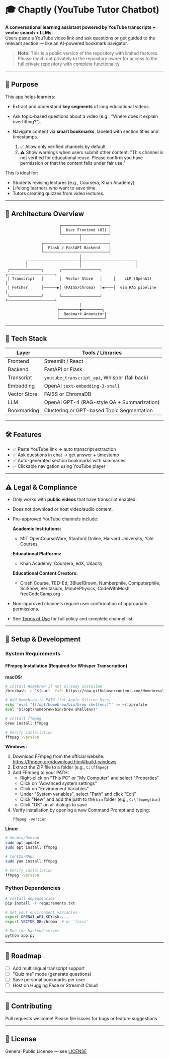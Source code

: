 # 🎓 Chaptly (YouTube Tutor Chatbot)

**A conversational learning assistant powered by YouTube transcripts + vector search + LLMs.**  
Users paste a YouTube video link and ask questions or get guided to the relevant section — like an AI-powered bookmark navigator.


> **Note:** This is a public version of the repository with limited features. Please reach out privately to the repository owner for access to the full private repository with complete functionality.

---

## 🚀 Purpose

This app helps learners:
- Extract and understand **key segments** of long educational videos.
- Ask topic-based questions about a video (e.g., "Where does it explain overfitting?").
- Navigate content via **smart bookmarks**, labeled with section titles and timestamps.

    1.	✅ Allow only verified channels by default
    2.	⚠️ Show warnings when users submit other content:
"This channel is not verified for educational reuse. Please confirm you have permission or that the content falls under fair use."

This is ideal for:
- Students revising lectures (e.g., Coursera, Khan Academy).
- Lifelong learners who want to save time.
- Tutors creating quizzes from video lectures.

---

## 🧱 Architecture Overview

```
                        ┌─────────────────────┐
                        │  User Frontend (UI) │
                        └────────┬────────────┘
                                 │
                ┌─────────────────────────────┐
                │  Flask / FastAPI Backend    │
                └─────────────────────────────┘
                                 │
         ┌───────────────────────┼────────────────────────┐
         │                       │                        │
 ┌──────────────┐       ┌─────────────────┐     ┌─────────────────────┐
 │ Transcript   │       │  Vector Store   │     │    LLM (OpenAI)     │
 │ Fetcher      │──────▶│ (FAISS/Chroma)  │◀────│  via RAG pipeline   │
 └──────────────┘       └─────────────────┘     └─────────────────────┘
                                 │
                       ┌─────────▼─────────┐
                       │  Bookmark Annotator│
                       └────────────────────┘
```

---

## 🔧 Tech Stack

| Layer          | Tools / Libraries                           |
|----------------|---------------------------------------------|
| Frontend       | Streamlit / React                           |
| Backend        | FastAPI or Flask                            |
| Transcript     | `youtube_transcript_api`, Whisper (fall back)|
| Embedding      | OpenAI `text-embedding-3-small`             |
| Vector Store   | FAISS or ChromaDB                           |
| LLM            | OpenAI GPT-4 (RAG-style QA + Summarization) |
| Bookmarking    | Clustering or GPT-based Topic Segmentation  |

---

## 🛠 Features

- ✅ Paste YouTube link → auto transcript extraction
- ✅ Ask questions in chat → get answer + timestamp
- ✅ Auto-generated section bookmarks with summaries
- ✅ Clickable navigation using YouTube player

---

## ⚠️ Legal & Compliance

- Only works with **public videos** that have transcript enabled.
- Does not download or host video/audio content.
- Pre-approved YouTube channels include:

  **Academic Institutions:**
  - MIT OpenCourseWare, Stanford Online, Harvard University, Yale Courses
  
  **Educational Platforms:**
  - Khan Academy, Coursera, edX, Udacity
  
  **Educational Content Creators:**
  - Crash Course, TED-Ed, 3Blue1Brown, Numberphile, Computerphile, SciShow, 
    Veritasium, MinutePhysics, CodeWithMosh, freeCodeCamp.org

- Non-approved channels require user confirmation of appropriate permissions.
- See [Terms of Use](./terms-of-use.md) for full policy and complete channel list.

---

## 🧪 Setup & Development

### System Requirements

#### FFmpeg Installation (Required for Whisper Transcription)

**macOS:**
```bash
# Install Homebrew if not already installed
/bin/bash -c "$(curl -fsSL https://raw.githubusercontent.com/Homebrew/install/HEAD/install.sh)"

# Add Homebrew to PATH (for Apple Silicon Macs)
echo 'eval "$(/opt/homebrew/bin/brew shellenv)"' >> ~/.zprofile
eval "$(/opt/homebrew/bin/brew shellenv)"

# Install ffmpeg
brew install ffmpeg

# Verify installation
ffmpeg -version
```

**Windows:**
1. Download FFmpeg from the official website: https://ffmpeg.org/download.html#build-windows
2. Extract the ZIP file to a folder (e.g., `C:\ffmpeg`)
3. Add FFmpeg to your PATH:
   - Right-click on "This PC" or "My Computer" and select "Properties"
   - Click on "Advanced system settings"
   - Click on "Environment Variables"
   - Under "System variables", select "Path" and click "Edit"
   - Click "New" and add the path to the `bin` folder (e.g., `C:\ffmpeg\bin`)
   - Click "OK" on all dialogs to save
4. Verify installation by opening a new Command Prompt and typing:
   ```
   ffmpeg -version
   ```

**Linux:**
```bash
# Ubuntu/Debian
sudo apt update
sudo apt install ffmpeg

# CentOS/RHEL
sudo yum install ffmpeg

# Verify installation
ffmpeg -version
```

### Python Dependencies

```bash
# Install dependencies
pip install -r requirements.txt

# Set your environment variables
export OPENAI_API_KEY=sk-...
export VECTOR_DB=chroma  # or 'faiss'

# Run the backend server
python app.py
```

---

## 📍 Roadmap

- [ ] Add multilingual transcript support
- [ ] "Quiz me" mode (generate questions)
- [ ] Save personal bookmarks per user
- [ ] Host on Hugging Face or Streamlit Cloud

---

## 👥 Contributing

Pull requests welcome! Please file issues for bugs or feature suggestions.

---

## 📄 License

General Public License — see [LICENSE](./LICENSE)
